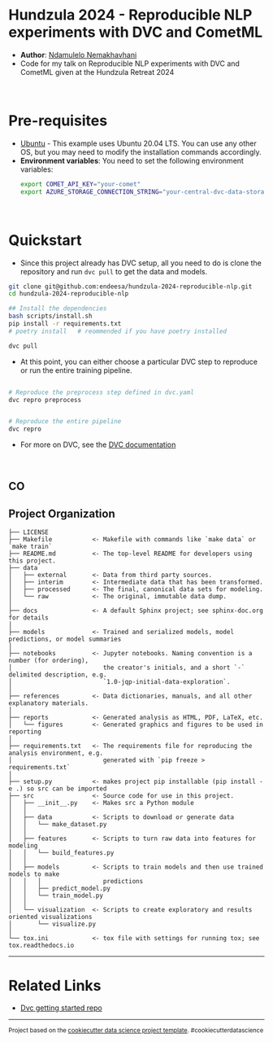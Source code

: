 # Hundzula 2024 - Reproducible NLP experiments with DVC and CometML

- **Author**: [Ndamulelo Nemakhavhani](https://blog.ndamulelo.co.za/about)
- Code for my talk on Reproducible NLP experiments with DVC and CometML given at the Hundzula Retreat 2024

<br/>

# Pre-requisites

- [Ubuntu](https://ubuntu.com/download) - This example uses Ubuntu 20.04 LTS. You can use any other OS, but you may need to modify the installation commands accordingly.
- **Environment variables**: You need to set the following environment variables:
    ```bash
    export COMET_API_KEY="your-comet"
    export AZURE_STORAGE_CONNECTION_STRING="your-central-dvc-data-storage-auth"
    ```

<br/>

# Quickstart

- Since this project already has DVC setup, all you need to do is clone the repository and run `dvc pull` to get the data and models.

```bash
git clone git@github.com:endeesa/hundzula-2024-reproducible-nlp.git
cd hundzula-2024-reproducible-nlp

## Install the dependencies
bash scripts/install.sh
pip install -r requirements.txt
# poetry install   # reommended if you have poetry installed

dvc pull
```

- At this point, you can either choose a particular DVC step to reproduce or run the entire training pipeline.

```bash

# Reproduce the preprocess step defined in dvc.yaml
dvc repro preprocess


# Reproduce the entire pipeline
dvc repro
```

- For more on DVC, see the [DVC documentation](https://dvc.org/doc)

<br/>


## CO


## Project Organization

    ├── LICENSE
    ├── Makefile           <- Makefile with commands like `make data` or `make train`
    ├── README.md          <- The top-level README for developers using this project.
    ├── data
    │   ├── external       <- Data from third party sources.
    │   ├── interim        <- Intermediate data that has been transformed.
    │   ├── processed      <- The final, canonical data sets for modeling.
    │   └── raw            <- The original, immutable data dump.
    │
    ├── docs               <- A default Sphinx project; see sphinx-doc.org for details
    │
    ├── models             <- Trained and serialized models, model predictions, or model summaries
    │
    ├── notebooks          <- Jupyter notebooks. Naming convention is a number (for ordering),
    │                         the creator's initials, and a short `-` delimited description, e.g.
    │                         `1.0-jqp-initial-data-exploration`.
    │
    ├── references         <- Data dictionaries, manuals, and all other explanatory materials.
    │
    ├── reports            <- Generated analysis as HTML, PDF, LaTeX, etc.
    │   └── figures        <- Generated graphics and figures to be used in reporting
    │
    ├── requirements.txt   <- The requirements file for reproducing the analysis environment, e.g.
    │                         generated with `pip freeze > requirements.txt`
    │
    ├── setup.py           <- makes project pip installable (pip install -e .) so src can be imported
    ├── src                <- Source code for use in this project.
    │   ├── __init__.py    <- Makes src a Python module
    │   │
    │   ├── data           <- Scripts to download or generate data
    │   │   └── make_dataset.py
    │   │
    │   ├── features       <- Scripts to turn raw data into features for modeling
    │   │   └── build_features.py
    │   │
    │   ├── models         <- Scripts to train models and then use trained models to make
    │   │   │                 predictions
    │   │   ├── predict_model.py
    │   │   └── train_model.py
    │   │
    │   └── visualization  <- Scripts to create exploratory and results oriented visualizations
    │       └── visualize.py
    │
    └── tox.ini            <- tox file with settings for running tox; see tox.readthedocs.io

---


# Related Links

* [Dvc getting started repo](https://github.com/iterative/example-get-started.git)

---

<p><small>Project based on the <a target="_blank" href="https://drivendata.github.io/cookiecutter-data-science/">cookiecutter data science project template</a>. #cookiecutterdatascience</small></p>
